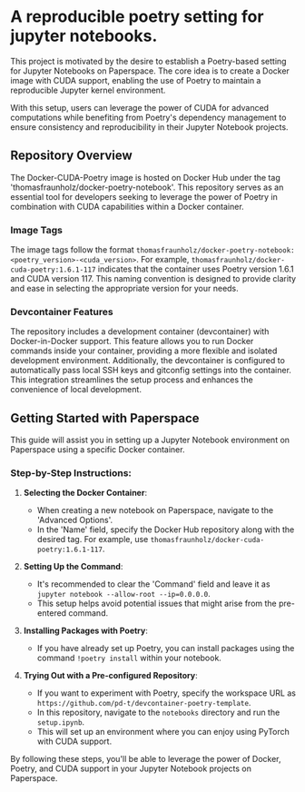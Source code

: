 # A reproducible poetry setting for jupyter notebooks.

This project is motivated by the desire to establish a Poetry-based setting for Jupyter Notebooks on Paperspace. The core idea is to create a Docker image with CUDA support, enabling the use of Poetry to maintain a reproducible Jupyter kernel environment.

With this setup, users can leverage the power of CUDA for advanced computations while benefiting from Poetry's dependency management to ensure consistency and reproducibility in their Jupyter Notebook projects.

## Repository Overview

The Docker-CUDA-Poetry image is hosted on Docker Hub under the tag 'thomasfraunholz/docker-poetry-notebook'. This repository serves as an essential tool for developers seeking to leverage the power of Poetry in combination with CUDA capabilities within a Docker container.

### Image Tags

The image tags follow the format `thomasfraunholz/docker-poetry-notebook:<poetry_version>-<cuda_version>`. For example, `thomasfraunholz/docker-cuda-poetry:1.6.1-117` indicates that the container uses Poetry version 1.6.1 and CUDA version 117. This naming convention is designed to provide clarity and ease in selecting the appropriate version for your needs.

### Devcontainer Features

The repository includes a development container (devcontainer) with Docker-in-Docker support. This feature allows you to run Docker commands inside your container, providing a more flexible and isolated development environment. Additionally, the devcontainer is configured to automatically pass local SSH keys and gitconfig settings into the container. This integration streamlines the setup process and enhances the convenience of local development.

## Getting Started with Paperspace

This guide will assist you in setting up a Jupyter Notebook environment on Paperspace using a specific Docker container.

### Step-by-Step Instructions:

1. **Selecting the Docker Container**:
   - When creating a new notebook on Paperspace, navigate to the 'Advanced Options'.
   - In the 'Name' field, specify the Docker Hub repository along with the desired tag. For example, use `thomasfraunholz/docker-cuda-poetry:1.6.1-117`.

2. **Setting Up the Command**:
   - It's recommended to clear the 'Command' field and leave it as `jupyter notebook --allow-root --ip=0.0.0.0`.
   - This setup helps avoid potential issues that might arise from the pre-entered command.

3. **Installing Packages with Poetry**:
   - If you have already set up Poetry, you can install packages using the command `!poetry install` within your notebook.

4. **Trying Out with a Pre-configured Repository**:
   - If you want to experiment with Poetry, specify the workspace URL as `https://github.com/pd-t/devcontainer-poetry-template`.
   - In this repository, navigate to the `notebooks` directory and run the `setup.ipynb`.
   - This will set up an environment where you can enjoy using PyTorch with CUDA support.

By following these steps, you'll be able to leverage the power of Docker, Poetry, and CUDA support in your Jupyter Notebook projects on Paperspace.
